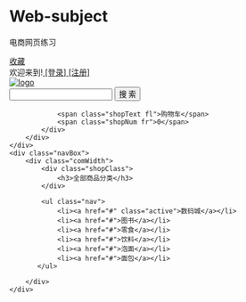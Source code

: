 # Web-subject
电商网页练习
<!DOCTYPE html PUBLIC "-//W3C//DTD XHTML 1.0 Transitional//EN" "http://www.w3.org/TR/xhtml1/DTD/xhtml1-transitional.dtd">
<html xmlns="http://www.w3.org/1999/xhtml">
<head>
<meta http-equiv="Content-Type" content="text/html; charset=utf-8" />
<title>无标题文档</title>
<link  type="text/css" rel="stylesheet" href="main1.css" />
</head>

<body>
<div class="headBar">
	<div class="topBar">
    	<div class="comWidth">
			<div class="leftAre">
    			<a  href="#" class="collection">收藏</a>
    		</div>
    		<div class="rightAre">
    			欢迎来到!<a href="#"> [登录] </a><a href="#" > [注册] </a>
    		</div>
		</div> 
    </div>   
    <div class="logoBar">
    	<div class="comWidth">
        	<div class="logo fl">
    			<a href="#"><img src="素材/2.gif"  alt="logo" /></a>
            </div>
        	<div class="scarch fl ">
            	<input type="text" class="scarch_text fl" />
                <input type="button" value="搜 索" class="scarch_btn" />
            </div>
            <div class="shopCar fr">
            
            	<span class="shopText fl">购物车</span>
                <span class="shopNum fr">0</span>
            </div>
    	</div>
    </div>
    <div class="navBox">
    	<div class="comWidth">
        	<div class="shopClass">
            	<h3>全部商品分类</h3>
            </div>
            
            <ul class="nav">
            	<li><a href="#" class="active">数码城</a></li>
                <li><a href="#">图书</a></li>
                <li><a href="#">零食</a></li>
                <li><a href="#">饮料</a></li>
                <li><a href="#">泡面</a></li>
                <li><a href="#">面包</a></li>
           </ul>
           
        </div>
    </div>
 </div>
</body>
</html>

